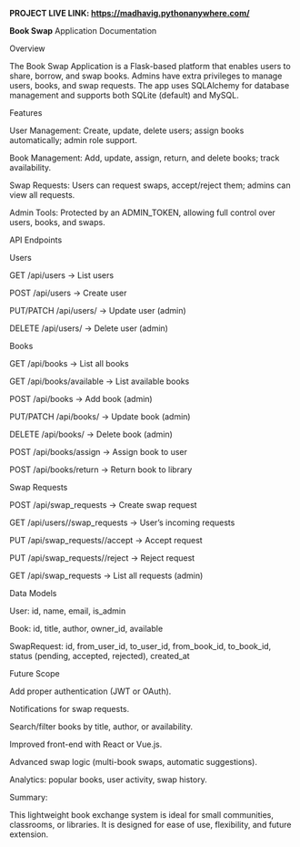 **PROJECT LIVE LINK: https://madhavig.pythonanywhere.com/**





**Book Swap** Application Documentation

Overview



The Book Swap Application is a Flask-based platform that enables users to share, borrow, and swap books. Admins have extra privileges to manage users, books, and swap requests. The app uses SQLAlchemy for database management and supports both SQLite (default) and MySQL.



Features



User Management: Create, update, delete users; assign books automatically; admin role support.



Book Management: Add, update, assign, return, and delete books; track availability.



Swap Requests: Users can request swaps, accept/reject them; admins can view all requests.



Admin Tools: Protected by an ADMIN\_TOKEN, allowing full control over users, books, and swaps.



API Endpoints



Users



GET /api/users → List users



POST /api/users → Create user



PUT/PATCH /api/users/<id> → Update user (admin)



DELETE /api/users/<id> → Delete user (admin)



Books



GET /api/books → List all books



GET /api/books/available → List available books



POST /api/books → Add book (admin)



PUT/PATCH /api/books/<id> → Update book (admin)



DELETE /api/books/<id> → Delete book (admin)



POST /api/books/assign → Assign book to user



POST /api/books/return → Return book to library



Swap Requests



POST /api/swap\_requests → Create swap request



GET /api/users/<id>/swap\_requests → User’s incoming requests



PUT /api/swap\_requests/<id>/accept → Accept request



PUT /api/swap\_requests/<id>/reject → Reject request



GET /api/swap\_requests → List all requests (admin)



Data Models



User: id, name, email, is\_admin



Book: id, title, author, owner\_id, available



SwapRequest: id, from\_user\_id, to\_user\_id, from\_book\_id, to\_book\_id, status (pending, accepted, rejected), created\_at



Future Scope



Add proper authentication (JWT or OAuth).



Notifications for swap requests.



Search/filter books by title, author, or availability.



Improved front-end with React or Vue.js.



Advanced swap logic (multi-book swaps, automatic suggestions).



Analytics: popular books, user activity, swap history.



Summary:

This lightweight book exchange system is ideal for small communities, classrooms, or libraries. It is designed for ease of use, flexibility, and future extension.


